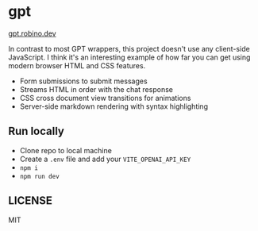# gpt

[gpt.robino.dev](https://gpt.robino.dev)

In contrast to most GPT wrappers, this project doesn't use any client-side JavaScript. I think it's an interesting example of how far you can get using modern browser HTML and CSS features.

- Form submissions to submit messages
- Streams HTML in order with the chat response
- CSS cross document view transitions for animations
- Server-side markdown rendering with syntax highlighting

## Run locally

- Clone repo to local machine
- Create a `.env` file and add your `VITE_OPENAI_API_KEY`
- `npm i`
- `npm run dev`

## LICENSE

MIT
